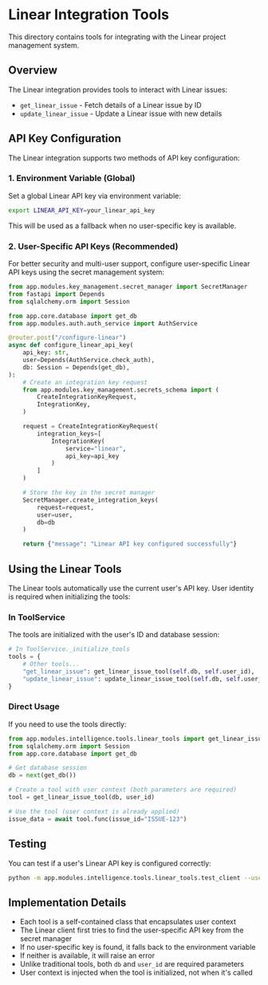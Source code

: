 # Linear Integration Tools

This directory contains tools for integrating with the Linear project management system.

## Overview

The Linear integration provides tools to interact with Linear issues:

- `get_linear_issue` - Fetch details of a Linear issue by ID
- `update_linear_issue` - Update a Linear issue with new details

## API Key Configuration

The Linear integration supports two methods of API key configuration:

### 1. Environment Variable (Global)

Set a global Linear API key via environment variable:

```bash
export LINEAR_API_KEY=your_linear_api_key
```

This will be used as a fallback when no user-specific key is available.

### 2. User-Specific API Keys (Recommended)

For better security and multi-user support, configure user-specific Linear API keys using the secret management system:

```python
from app.modules.key_management.secret_manager import SecretManager
from fastapi import Depends
from sqlalchemy.orm import Session

from app.core.database import get_db
from app.modules.auth.auth_service import AuthService

@router.post("/configure-linear")
async def configure_linear_api_key(
    api_key: str,
    user=Depends(AuthService.check_auth),
    db: Session = Depends(get_db),
):
    # Create an integration key request
    from app.modules.key_management.secrets_schema import (
        CreateIntegrationKeyRequest,
        IntegrationKey,
    )

    request = CreateIntegrationKeyRequest(
        integration_keys=[
            IntegrationKey(
                service="linear",
                api_key=api_key
            )
        ]
    )

    # Store the key in the secret manager
    SecretManager.create_integration_keys(
        request=request,
        user=user,
        db=db
    )

    return {"message": "Linear API key configured successfully"}
```

## Using the Linear Tools

The Linear tools automatically use the current user's API key. User identity is required when initializing the tools:

### In ToolService

The tools are initialized with the user's ID and database session:

```python
# In ToolService._initialize_tools
tools = {
    # Other tools...
    "get_linear_issue": get_linear_issue_tool(self.db, self.user_id),
    "update_linear_issue": update_linear_issue_tool(self.db, self.user_id),
}
```

### Direct Usage

If you need to use the tools directly:

```python
from app.modules.intelligence.tools.linear_tools import get_linear_issue_tool
from sqlalchemy.orm import Session
from app.core.database import get_db

# Get database session
db = next(get_db())

# Create a tool with user context (both parameters are required)
tool = get_linear_issue_tool(db, user_id)

# Use the tool (user context is already applied)
issue_data = await tool.func(issue_id="ISSUE-123")
```

## Testing

You can test if a user's Linear API key is configured correctly:

```bash
python -m app.modules.intelligence.tools.linear_tools.test_client --user-id=user-uuid-here
```

## Implementation Details

- Each tool is a self-contained class that encapsulates user context
- The Linear client first tries to find the user-specific API key from the secret manager
- If no user-specific key is found, it falls back to the environment variable
- If neither is available, it will raise an error
- Unlike traditional tools, both `db` and `user_id` are required parameters
- User context is injected when the tool is initialized, not when it's called
